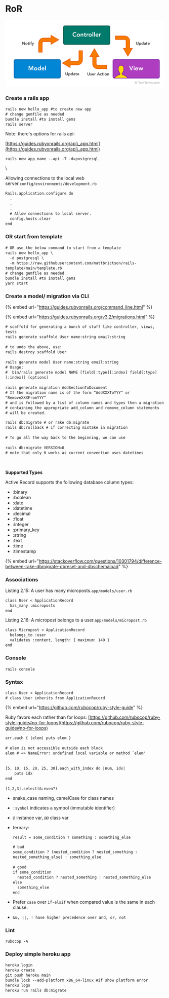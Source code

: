 # RoR

![](<../../.gitbook/assets/image (162).png>)



### Create a rails app

```
rails new hello_app #to create new app 
# change gemfile as needed
bundle install #to install gems
rails server

```

Note: there's options for rails api:&#x20;

[https://guides.rubyonrails.org/api\_app.html](https://guides.rubyonrails.org/api\_app.html)

```
rails new app_name --api -T -d=postgresql
```

\


Allowing connections to the local web server.`config/environments/development.rb`

```
Rails.application.configure do
  .
  .
  .
  # Allow connections to local server.
  config.hosts.clear
end
```



### OR start from template

```
# OR use the below command to start from a template 
rails new hello_app \
  -d postgresql \
  -m https://raw.githubusercontent.com/mattbrictson/rails-template/main/template.rb
# change gemfile as needed
bundle install #to install gems
yarn start

```



### Create a model/ migration via CLI

{% embed url="https://guides.rubyonrails.org/command_line.html" %}

{% embed url="https://guides.rubyonrails.org/v3.2/migrations.html" %}

```
# scaffold for generating a bunch of stuff like controller, views, tests
rails generate scaffold User name:string email:string

# to undo the above, use:
rails destroy scaffold User

rails generate model User name:string email:string
# Usage:
#  bin/rails generate model NAME [field[:type][:index] field[:type][:index]] [options]

rails generate migration AddSectionToDocument
# If the migration name is of the form “AddXXXToYYY” or “RemoveXXXFromYYY”
# and is followed by a list of column names and types then a migration
# containing the appropriate add_column and remove_column statements
# will be created.
```

```
rails db:migrate # or rake db:migrate
rails db:rollback # if correcting mistake in migration

# To go all the way back to the beginning, we can use

rails db:migrate VERSION=0
# note that only 0 works as current convention uses datetimes



```



**Supported Types**

Active Record supports the following database column types:

* :binary
* :boolean
* :date
* :datetime
* :decimal
* :float
* :integer
* :primary\_key
* :string
* :text
* :time
* :timestamp

{% embed url="https://stackoverflow.com/questions/10301794/difference-between-rake-dbmigrate-dbreset-and-dbschemaload" %}

### Associations



Listing 2.15: A user has many microposts.`app/models/user.rb`

```
class User < ApplicationRecord
  has_many :microposts
end
```

Listing 2.16: A micropost belongs to a user.`app/models/micropost.rb`

```
class Micropost < ApplicationRecord
  belongs_to :user
  validates :content, length: { maximum: 140 }
end
```

### Console

```
rails console
```

### Syntax

```
class User < ApplicationRecord
# class User inherits from ApplicationRecord
```

{% embed url="https://github.com/rubocop/ruby-style-guide" %}

Ruby favors each rather than for loops: [https://github.com/rubocop/ruby-style-guide#no-for-loops](https://github.com/rubocop/ruby-style-guide#no-for-loops)

```
arr.each { |elem| puts elem }

# elem is not accessible outside each block
elem # => NameError: undefined local variable or method `elem'


[5, 10, 15, 20, 25, 30].each_with_index do |num, idx|
    puts idx
end

[1,2,3].select(&:even?)
```

* snake\_case naming, camelCase for class names
* `:symbol` indicates a symbol (immutable identifier)
* `@` instance var, `@@` class var
*   ternary:

    ```
    result = some_condition ? something : something_else
    ```



    ```
    # bad
    some_condition ? (nested_condition ? nested_something : nested_something_else) : something_else

    # good
    if some_condition
      nested_condition ? nested_something : nested_something_else
    else
      something_else
    end
    ```


* Prefer `case` over `if-elsif` when compared value is the same in each clause.
* `&&, ||, ! have higher precedence over and, or, not`



### Lint

```
rubocop -A
```



### Deploy simple heroku app

```
heroku login
heroku create
git push heroku main
bundle lock --add-platform x86_64-linux #if show platform error
heroku logs
heroku run rails db:migrate
```
